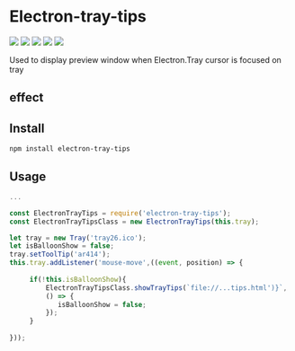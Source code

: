 # Electron-tray-tips

![](https://img.shields.io/badge/build-passing-brightgreen)
![](https://img.shields.io/badge/stable-v0.1.1-blue)
[![](https://img.shields.io/badge/downloads-4.57%20KB-orange)](https://packagist.org/packages/ar414/redis-lock)
![](https://img.shields.io/badge/coverage-47%25-green)
![](https://img.shields.io/badge/license-MIT-brightgreen)


Used to display preview window when Electron.Tray cursor is focused on tray

## effect



## Install
```
npm install electron-tray-tips
```

## Usage
```javascript
...

const ElectronTrayTips = require('electron-tray-tips');
const ElectronTrayTipsClass = new ElectronTrayTips(this.tray);

let tray = new Tray('tray26.ico');
let isBalloonShow = false;
tray.setToolTip('ar414');
this.tray.addListener('mouse-move',((event, position) => {
    
     if(!this.isBalloonShow){
         ElectronTrayTipsClass.showTrayTips(`file://...tips.html')}`,
         () => {
            isBalloonShow = false;
         });
     }
     
}));
